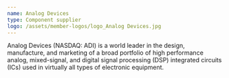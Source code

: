 ```yaml
---
name: Analog Devices
type: Component supplier
logo: /assets/member-logos/logo_Analog Devices.jpg
---
```

Analog Devices (NASDAQ: ADI) is a world leader in the design, manufacture, and marketing of a broad portfolio of high performance analog, mixed-signal, and digital signal processing (DSP) integrated circuits (ICs) used in virtually all types of electronic equipment. 